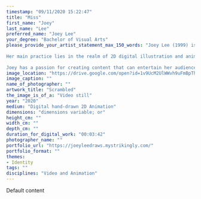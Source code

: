 ```yaml
---
timestamp: "09/11/2020 15:22:47"
title: "Miss"
first_name: "Joey"
last_name: "Lee"
preferred_name: "Joey Lee"
your_degree: "Bachelor of Visual Arts"
please_provide_your_artist_statement_max_150_words: "Joey Lee (1999) is a multi-disciplinary Canberra-born artist undertaking a Bachelor of Visual arts, majoring in animation and video and minoring in Music Technology from the Australian National University.
 
Her main practice lies in the realm of 2D digital illustration and animation, but she  has spent the last 12 years of her life working with oil paints, watercolour and photography/cinematography.
 
Joey has a passion for creating content that can entertain her audience/make them smile. She focuses on various expressions of movement, body language and colour in her character art and still life pieces. The different emotions we perceive from music play a critical role in influencing her artworks' narratives. Her art style is shaped by the odd combination of Japanese animation and classic impressionist painters."
image_location: "https://drive.google.com/open?id=1v9UcM2UlWWvh9uFmBpTh1UAe9tqkEvTb"
image_caption: ""
name_of_photographer: ""
artwork_title: "Scrambled"
the_image_is_of_a: "Video still"
year: "2020"
medium: "Digital hand-drawn 2D Animation"
dimensions: "dimensions variable; or"
height_cm: ""
width_cm: ""
depth_cm: ""
duration_for_digital_work: "00:03:42"
photographer_name: ""
portfolio_url: "https://joeyleedraws.mystrikingly.com/"
portfolio_format: ""
themes:
- Identity
tags: ""
disciplines: "Video and Animation"
---
```


Default content